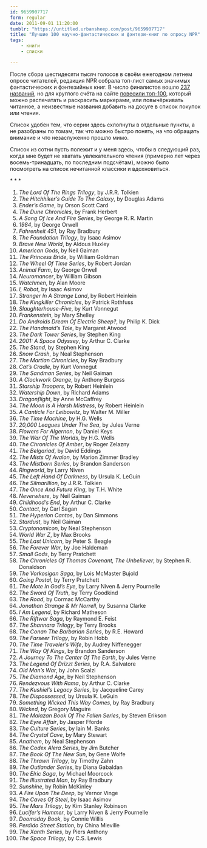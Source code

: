 ```yaml
---
id: 9659907717
form: regular
date: 2011-09-01 11:20:00
tumblr: "https://untitled.urbansheep.com/post/9659907717"
title: "Лучшие 100 научно-фантастических и фэнтези-книг по опросу NPR"
tags:
    - книги
    - списки

---
```


<p>После сбора шестидесяти тысяч голосов в своём ежегодном летнем опросе читателей, редакция NPR собрала топ-лист самых значимых фантастических и фэнтезийных книг. В число финалистов вошло <a href="http://www.npr.org/2011/08/07/138938145/science-fiction-and-fantasy-finalists">237 названий</a>, но для круглого счёта на сайте <a href="http://www.npr.org/2011/08/09/139248590/top-100-science-fiction-fantasy-books">повесили топ-100</a>, который можно распечатать и раскрасить маркерами, или повычёркивать читанное, а неизвестные названия добавить на досуге в список покупок или чтения.</p>

<p>Список удобен тем, что серии здесь схлопнуты в отдельные пункты, а не разобраны по томам, так что можно быстро понять, на что обращать внимание и что незаслуженно прошло мимо.</p>

<p>Список из сотни пусть полежит и у меня здесь, чтобы в следующий раз, когда мне будет не хватать увлекательного чтения (примерно лет через восемь-тринадцать, по последним подсчётам), можно было посмотреть на список нечитанной классики и вдохновиться.</p>

<p>* * *</p>

<ol><li><em>The Lord Of The Rings Trilogy</em>, by J.R.R. Tolkien</li>
<li><em>The Hitchhiker&rsquo;s Guide To The Galaxy</em>, by Douglas Adams</li>
<li><em>Ender&rsquo;s Game</em>, by Orson Scott Card</li>
<li><em>The Dune Chronicles</em>, by Frank Herbert</li>
<li><em>A Song Of Ice And Fire Series</em>, by George R. R. Martin</li>
<li><em>1984</em>, by George Orwell</li>
<li><em>Fahrenheit 451</em>, by Ray Bradbury</li>
<li><em>The Foundation Trilogy</em>, by Isaac Asimov</li>
<li><em>Brave New World</em>, by Aldous Huxley</li>
<li><em>American Gods</em>, by Neil Gaiman</li>
<li><em>The Princess Bride</em>, by William Goldman</li>
<li><em>The Wheel Of Time Series</em>, by Robert Jordan</li>
<li><em>Animal Farm</em>, by George Orwell</li>
<li><em>Neuromancer</em>, by William Gibson</li>
<li><em>Watchmen</em>, by Alan Moore</li>
<li><em>I, Robot</em>, by Isaac Asimov</li>
<li><em>Stranger In A Strange Land</em>, by Robert Heinlein</li>
<li><em>The Kingkiller Chronicles</em>, by Patrick Rothfuss</li>
<li><em>Slaughterhouse-Five</em>, by Kurt Vonnegut</li>
<li><em>Frankenstein</em>, by Mary Shelley</li>
<li><em>Do Androids Dream Of Electric Sheep?</em>, by Philip K. Dick</li>
<li><em>The Handmaid&rsquo;s Tale</em>, by Margaret Atwood</li>
<li><em>The Dark  Tower Series</em>, by Stephen King</li>
<li><em>2001: A Space Odyssey</em>, by Arthur C. Clarke</li>
<li><em>The Stand</em>, by Stephen King</li>
<li><em>Snow Crash</em>, by Neal Stephenson</li>
<li><em>The Martian Chronicles</em>, by Ray Bradbury</li>
<li><em>Cat&rsquo;s Cradle</em>, by Kurt Vonnegut</li>
<li><em>The Sandman Series</em>, by Neil Gaiman</li>
<li><em>A Clockwork Orange</em>, by Anthony Burgess</li>
<li><em>Starship Troopers</em>, by Robert Heinlein</li>
<li><em>Watership Down</em>, by Richard Adams</li>
<li><em>Dragonflight</em>, by Anne McCaffrey</li>
<li><em>The Moon Is A Harsh Mistress</em>, by Robert Heinlein</li>
<li><em>A Canticle For Leibowitz</em>, by Walter M. Miller</li>
<li><em>The Time Machine</em>, by H.G. Wells</li>
<li><em>20,000 Leagues Under The Sea</em>, by Jules Verne</li>
<li><em>Flowers For Algernon</em>, by Daniel Keys</li>
<li><em>The War Of The Worlds</em>, by H.G. Wells</li>
<li><em>The Chronicles Of Amber</em>, by Roger Zelazny</li>
<li><em>The Belgariad</em>, by David Eddings</li>
<li><em>The Mists Of Avalon</em>, by Marion Zimmer Bradley</li>
<li><em>The Mistborn Series</em>, by Brandon Sanderson</li>
<li><em>Ringworld</em>, by Larry Niven</li>
<li><em>The Left Hand Of Darkness</em>, by Ursula K. LeGuin</li>
<li><em>The Silmarillion</em>, by J.R.R. Tolkien</li>
<li><em>The Once And Future King</em>, by T.H. White</li>
<li><em>Neverwhere</em>, by Neil Gaiman</li>
<li><em>Childhood&rsquo;s End</em>, by Arthur C. Clarke</li>
<li><em>Contact</em>, by Carl Sagan</li>
<li><em>The Hyperion Cantos</em>, by Dan Simmons</li>
<li><em>Stardust</em>, by Neil Gaiman</li>
<li><em>Cryptonomicon</em>, by Neal Stephenson</li>
<li><em>World War Z</em>, by Max Brooks</li>
<li><em>The Last Unicorn</em>, by Peter S. Beagle</li>
<li><em>The Forever War</em>, by Joe Haldeman</li>
<li><em>Small Gods</em>, by Terry Pratchett</li>
<li><em>The Chronicles Of Thomas Covenant, The Unbeliever</em>, by Stephen R. Donaldson</li>
<li><em>The Vorkosigan Saga</em>, by Lois McMaster Bujold</li>
<li><em>Going Postal</em>, by Terry Pratchett</li>
<li><em>The Mote In God&rsquo;s Eye</em>, by Larry Niven &amp; Jerry Pournelle</li>
<li><em>The Sword Of Truth</em>, by Terry Goodkind</li>
<li><em>The Road</em>, by Cormac McCarthy</li>
<li><em>Jonathan Strange &amp; Mr Norrell</em>, by Susanna Clarke</li>
<li><em>I Am Legend</em>, by Richard Matheson</li>
<li><em>The Riftwar Saga</em>, by Raymond E. Feist</li>
<li><em>The Shannara Trilogy</em>, by Terry Brooks</li>
<li><em>The Conan The Barbarian Series</em>, by R.E. Howard</li>
<li><em>The Farseer Trilogy</em>, by Robin Hobb</li>
<li><em>The Time Traveler&rsquo;s Wife</em>, by Audrey Niffenegger</li>
<li><em>The Way Of Kings</em>, by Brandon Sanderson</li>
<li><em>A Journey To The Center Of The Earth</em>, by Jules Verne</li>
<li><em>The Legend Of Drizzt Series</em>, by R.A. Salvatore</li>
<li><em>Old Man&rsquo;s War</em>, by John Scalzi</li>
<li><em>The Diamond Age</em>, by Neil Stephenson</li>
<li><em>Rendezvous With Rama</em>, by Arthur C. Clarke</li>
<li><em>The Kushiel&rsquo;s Legacy Series</em>, by Jacqueline Carey</li>
<li><em>The Dispossessed</em>, by Ursula K. LeGuin</li>
<li><em>Something Wicked This Way Comes</em>, by Ray Bradbury</li>
<li><em>Wicked</em>, by Gregory Maguire</li>
<li><em>The Malazan Book Of The Fallen Series</em>, by Steven Erikson</li>
<li><em>The Eyre Affair</em>, by Jasper Fforde</li>
<li><em>The Culture Series</em>, by Iain M. Banks</li>
<li><em>The Crystal  Cave</em>, by Mary Stewart</li>
<li><em>Anathem</em>, by Neal Stephenson</li>
<li><em>The Codex Alera Series</em>, by Jim Butcher</li>
<li><em>The Book Of The New Sun</em>, by Gene Wolfe</li>
<li><em>The Thrawn Trilogy</em>, by Timothy Zahn</li>
<li><em>The Outlander Series</em>, by Diana Gabaldan</li>
<li><em>The Elric Saga</em>, by Michael Moorcock</li>
<li><em>The Illustrated Man</em>, by Ray Bradbury</li>
<li><em>Sunshine</em>, by Robin McKinley</li>
<li><em>A Fire Upon The Deep</em>, by Vernor Vinge</li>
<li><em>The Caves Of Steel</em>, by Isaac Asimov</li>
<li><em>The Mars Trilogy</em>, by Kim Stanley Robinson</li>
<li><em>Lucifer&rsquo;s Hammer</em>, by Larry Niven &amp; Jerry Pournelle</li>
<li><em>Doomsday Book</em>, by Connie Willis</li>
<li><em>Perdido Street Station</em>, by China Mieville</li>
<li><em>The Xanth Series</em>, by Piers Anthony</li>
<li><em>The Space Trilogy</em>, by C.S. Lewis</li>
</ol>

